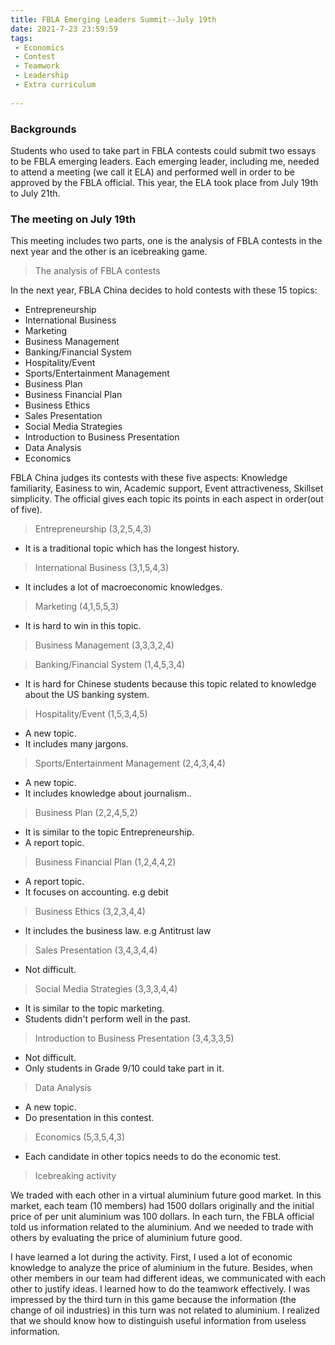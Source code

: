 ```yaml
---
title: FBLA Emerging Leaders Summit--July 19th
date: 2021-7-23 23:59:59
tags:
 - Economics
 - Contest
 - Teamwork
 - Leadership
 - Extra curriculum
 
---
```


### Backgrounds

Students who used to take part in FBLA contests could submit two essays to be FBLA emerging leaders. Each emerging leader, including me, needed to attend a meeting (we call it ELA) and performed well in order to be approved by the FBLA official. This year, the ELA took place from July 19th to July 21th. 

### The meeting on July 19th

This meeting includes two parts, one is the analysis of FBLA contests in the next year and the other is an icebreaking game.

> The analysis of FBLA contests

In the next year, FBLA China decides to hold contests with these 15 topics: 

* Entrepreneurship
* International Business
* Marketing 
* Business Management
* Banking/Financial System
* Hospitality/Event
* Sports/Entertainment Management
* Business Plan
* Business Financial Plan
* Business Ethics
* Sales Presentation
* Social Media Strategies
* Introduction to Business Presentation
* Data Analysis 
* Economics

FBLA China judges its contests with these five aspects: Knowledge familiarity, Easiness to win, Academic support, Event attractiveness, Skillset simplicity. The official gives each topic its points in each aspect in order(out of five).

> Entrepreneurship (3,2,5,4,3)

* It is a traditional topic which has the longest history.

> International Business (3,1,5,4,3)

* It includes a lot of macroeconomic knowledges.

> Marketing (4,1,5,5,3)

* It is hard to win in this topic.

> Business Management (3,3,3,2,4)

> Banking/Financial System (1,4,5,3,4)

* It is hard for Chinese students because this topic related to knowledge about the US banking system.

> Hospitality/Event (1,5,3,4,5)

* A new topic.
* It includes many jargons.

> Sports/Entertainment Management (2,4,3,4,4)

* A new topic.
* It includes knowledge about journalism..

> Business Plan (2,2,4,5,2)

* It is similar to the topic Entrepreneurship.
* A report topic.

> Business Financial Plan (1,2,4,4,2)

* A report topic.
* It focuses on accounting. e.g debit

> Business Ethics (3,2,3,4,4)

* It includes the business law. e.g Antitrust law

> Sales Presentation (3,4,3,4,4)

* Not difficult.

> Social Media Strategies (3,3,3,4,4)

* It is similar to the topic marketing.
* Students didn't perform well in the past.

> Introduction to Business Presentation (3,4,3,3,5)

* Not difficult.
* Only students in Grade 9/10 could take part in it.

> Data Analysis

* A new topic.
* Do presentation in this contest.

> Economics (5,3,5,4,3)

* Each candidate in other topics needs to do the economic test. 

> Icebreaking activity

We traded with each other in a virtual aluminium future good market. In this market, each team (10 members) had 1500 dollars originally and the initial price of per unit aluminium was 100 dollars. In each turn, the FBLA official told us information related to the aluminium. And we needed to trade with others by evaluating the price of aluminium future good.

I have learned a lot during the activity. First, I used a lot of economic knowledge to analyze the price of aluminium in the future. Besides, when other members in our team had different ideas, we communicated with each other to justify ideas. I learned how to do the teamwork effectively. I was impressed by the third turn in this game because the information (the change of oil industries) in this turn was not related to aluminium. I realized that we should know how to distinguish useful information from useless information.

